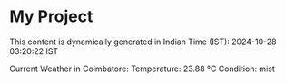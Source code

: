 # My Project

This content is dynamically generated in Indian Time (IST): 2024-10-28 03:20:22 IST


Current Weather in Coimbatore:
Temperature: 23.88 °C
Condition: mist
